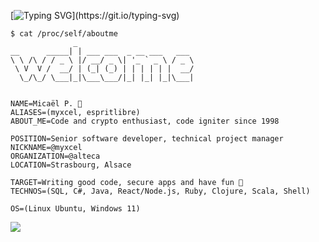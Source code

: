 [![Typing SVG](https://readme-typing-svg.herokuapp.com?font=Fira+Code&size=16&color=25D238&lines=%24+👋+Hello%2C+I'm+Mica%C3%ABl+from+Alteca;%24+Welcome+to+my+profile!;%24+Have+a+look+around!)](https://git.io/typing-svg)

```
$ cat /proc/self/aboutme
              _                          
__      _____| | ___ ___  _ __ ___   ___ 
\ \ /\ / / _ \ |/ __/ _ \| '_ ` _ \ / _ \
 \ V  V /  __/ | (_| (_) | | | | | |  __/
  \_/\_/ \___|_|\___\___/|_| |_| |_|\___|


NAME=Micaël P. 👋
ALIASES=(myxcel, espritlibre)
ABOUT_ME=Code and crypto enthusiast, code igniter since 1998

POSITION=Senior software developer, technical project manager
NICKNAME=@myxcel
ORGANIZATION=@alteca
LOCATION=Strasbourg, Alsace

TARGET=Writing good code, secure apps and have fun 🌱
TECHNOS=(SQL, C#, Java, React/Node.js, Ruby, Clojure, Scala, Shell)

OS=(Linux Ubuntu, Windows 11)

```

![](https://komarev.com/ghpvc/?username=myxcel)

<!---
myxcel/myxcel is a ✨ special ✨ repository because its `README.md` (this file) appears on your GitHub profile.
You can click the Preview link to take a look at your changes.
--->
